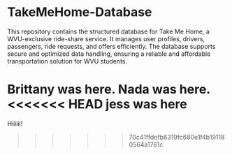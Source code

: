 # TakeMeHome-Database
This repository contains the structured database for Take Me Home, a WVU-exclusive ride-share service. It manages user profiles, drivers, passengers, ride requests, and offers efficiently. The database supports secure and optimized data handling, ensuring a reliable and affordable transportation solution for WVU students.

Brittany was here.
Nada was here.
<<<<<<< HEAD
jess was here
=======
Hiiiiii!
>>>>>>> 70c41ffdefb6319fc680e1f4b191180564a1761c
